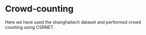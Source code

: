 # Crowd-counting
Here we have used the shanghaitech dataset and performed crowd counting using CSRNET. 
